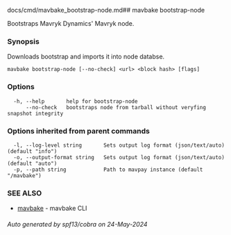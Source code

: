 docs/cmd/mavbake_bootstrap-node.md## mavbake bootstrap-node

Bootstraps Mavryk Dynamics' Mavryk node.

### Synopsis

Downloads bootstrap and imports it into node databse.

```
mavbake bootstrap-node [--no-check] <url> <block hash> [flags]
```

### Options

```
  -h, --help       help for bootstrap-node
      --no-check   bootstraps node from tarball without veryfing snapshot integrity
```

### Options inherited from parent commands

```
  -l, --log-level string       Sets output log format (json/text/auto) (default "info")
  -o, --output-format string   Sets output log format (json/text/auto) (default "auto")
  -p, --path string            Path to mavpay instance (default "/mavbake")
```

### SEE ALSO

* [mavbake](/mavbake/reference/cmd/mavbake)	 - mavbake CLI

###### Auto generated by spf13/cobra on 24-May-2024
